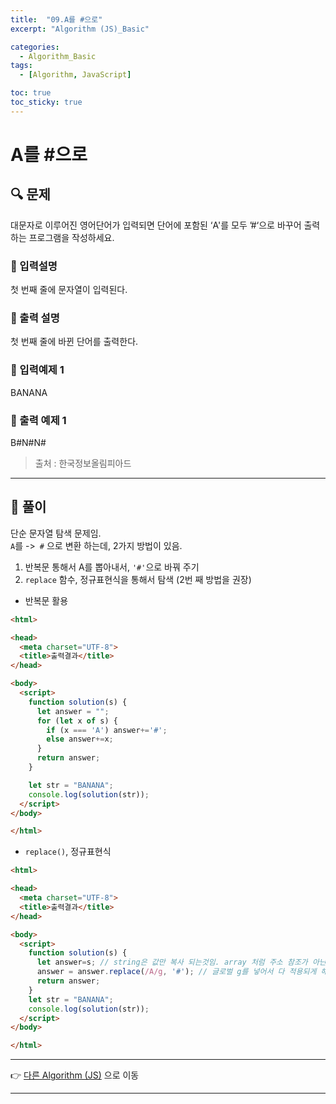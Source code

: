 ```yaml
---
title:  "09.A를 #으로"
excerpt: "Algorithm (JS)_Basic"

categories:
  - Algorithm_Basic
tags:
  - [Algorithm, JavaScript]

toc: true
toc_sticky: true
---
```


# A를 #으로 

##  🔍 문제 
대문자로 이루어진 영어단어가 입력되면 단어에 포함된 ‘A'를 모두 ’#‘으로 바꾸어 출력하는
프로그램을 작성하세요.

### 🔹 입력설명
첫 번째 줄에 문자열이 입력된다.

### 🔹 출력 설명
첫 번째 줄에 바뀐 단어를 출력한다.

### 🔹 입력예제 1
BANANA

### 🔹 출력 예제 1
B#N#N#

> 출처 : 한국정보올림피아드
----

##  📌 풀이
단순 문자열 탐색 문제임.  
`A`를 ->` #` 으로 변환 하는데, 2가지 방법이 있음. 
1. 반복문 통해서 A를 뽑아내서, `'#'`으로 바꿔 주기
2. `replace` 함수, 정규표현식을 통해서 탐색 (2번 째 방법을 권장)

- 반복문 활용


```html
<html>

<head>
  <meta charset="UTF-8">
  <title>출력결과</title>
</head>

<body>
  <script>
    function solution(s) {
      let answer = "";
      for (let x of s) {
        if (x === 'A') answer+='#';
        else answer+=x;
      }
      return answer;
    }

    let str = "BANANA";
    console.log(solution(str));
  </script>
</body>

</html>
```

- `replace()`, 정규표현식 

```html
<html>

<head>
  <meta charset="UTF-8">
  <title>출력결과</title>
</head>

<body>
  <script>
    function solution(s) {
      let answer=s; // string은 값만 복사 되는것임. array 처럼 주소 참조가 아닌것임. 
      answer = answer.replace(/A/g, '#'); // 글로벌 g를 넣어서 다 적용되게 해야함 
      return answer;
    }
    let str = "BANANA";
    console.log(solution(str));
  </script>
</body>

</html>
```


---

👉 [다른 Algorithm (JS)](https://jacobkosmart.github.io/categories/Algorithm_Basic) 으로 이동 

---